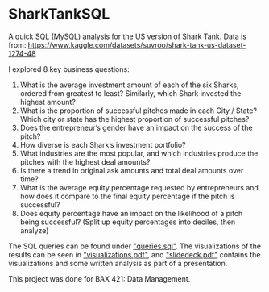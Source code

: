 # SharkTankSQL
A quick SQL (MySQL) analysis for the US version of Shark Tank.
Data is from: https://www.kaggle.com/datasets/suvroo/shark-tank-us-dataset-1274-48

I explored 8 key business questions:
1. What is the average investment amount of each of the six Sharks, ordered from greatest to least? Similarly, which Shark invested the highest amount? 
2. What is the proportion of successful pitches made in each City / State? Which city or state has the highest proportion of successful pitches?
3. Does the entrepreneur’s gender have an impact on the success of the pitch? 
4. How diverse is each Shark’s investment portfolio? 
5. What industries are the most popular, and which industries produce the pitches with the highest deal amounts? 
6. Is there a trend in original ask amounts and total deal amounts over time? 
7. What is the average equity percentage requested by entrepreneurs and how does it compare to the final equity percentage if the pitch is successful? 
8. Does equity percentage have an impact on the likelihood of a pitch being successful? (Split up equity percentages into deciles, then analyze) 

The SQL queries can be found under ["queries.sql"](https://github.com/jiyeonwoo/SharkTankSQL/blob/main/queries.sql). The visualizations of the results can be seen in ["visualizations.pdf"](https://github.com/jiyeonwoo/SharkTankSQL/blob/main/visualizations.pdf), and ["slidedeck.pdf"](https://github.com/jiyeonwoo/SharkTankSQL/blob/main/slidedeck.pdf) contains the visualizations and some written analysis as part of a presentation.

This project was done for BAX 421: Data Management.
